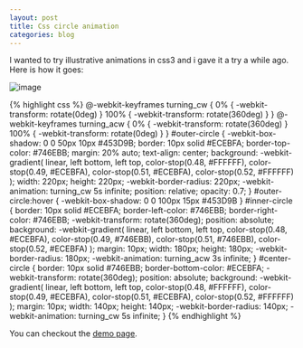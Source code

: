 ```yaml
---
layout: post
title: Css circle animation
categories: blog
---
```


I wanted to try illustrative animations in css3 and i gave it a try a while ago. Here is how it goes:

![image](http://cl.ly/image/3e1R3s0S3n1I/mega.jpg)

{% highlight css %}
@-webkit-keyframes turning_cw { 
    0% { -webkit-transform: rotate(0deg) }
    100% { -webkit-transform: rotate(360deg) }
}
@-webkit-keyframes turning_acw { 
    0% { -webkit-transform: rotate(360deg) }
    100% { -webkit-transform: rotate(0deg) }
}
#outer-circle {
    -webkit-box-shadow: 0 0 50px 10px #453D9B;
    border: 10px solid #ECEBFA;
    border-top-color: #746EBB;
    margin: 20% auto;
    text-align: center;
    background: -webkit-gradient( linear, left bottom, left top, color-stop(0.48, #FFFFFF), color-stop(0.49, #ECEBFA), color-stop(0.51, #ECEBFA), color-stop(0.52, #FFFFFF) );
    width: 220px;
    height: 220px;
    -webkit-border-radius: 220px;
    -webkit-animation: turning_cw 5s infinite;
    position: relative;
    opacity: 0.7;
}
#outer-circle:hover {
 -webkit-box-shadow: 0 0 100px 15px #453D9B 
}
#inner-circle {
    border: 10px solid #ECEBFA;
    border-left-color: #746EBB;
    border-right-color: #746EBB;
    -webkit-transform: rotate(360deg);
    position: absolute;
    background: -webkit-gradient( linear, left bottom, left top, color-stop(0.48, #ECEBFA), color-stop(0.49, #746EBB), color-stop(0.51, #746EBB), color-stop(0.52, #ECEBFA) );
    margin: 10px;
    width: 180px;
    height: 180px;
    -webkit-border-radius: 180px;
    -webkit-animation: turning_acw 3s infinite;
}
#center-circle {
    border: 10px solid #746EBB;
    border-bottom-color: #ECEBFA;
    -webkit-transform: rotate(360deg);
    position: absolute;
    background: -webkit-gradient( linear, left bottom, left top, color-stop(0.48, #FFFFFF), color-stop(0.49, #ECEBFA), color-stop(0.51, #ECEBFA), color-stop(0.52, #FFFFFF) );
    margin: 10px;
    width: 140px;
    height: 140px;
    -webkit-border-radius: 140px;
    -webkit-animation: turning_cw 5s infinite;
}
{% endhighlight %}

You can checkout the 
[demo page](http://f.cl.ly/items/f5433e81ff1ac3636e32/index.html).
